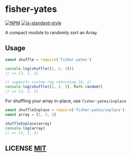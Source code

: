 # fisher-yates
[![NPM](http://img.shields.io/npm/v/fisher-yates.svg)](https://www.npmjs.org/package/fisher-yates)
[![js-standard-style](https://cdn.rawgit.com/feross/standard/master/badge.svg)](https://github.com/feross/standard)

A compact module to randomly sort an Array.


## Usage

``` javascript
const shuffle = require('fisher-yates')

console.log(shuffle([1, 2, 3]))
// => [3, 1, 2]

// supports custom rng returning [0, 1)
console.log(shuffle([1, 2, 3], Math.random))
// => [2, 3, 1]
```

For shuffling your array in-place, use `fisher-yates/inplace`
``` javascript
const shuffleInplace = require('fisher-yates/inplace')
const array = [1, 2, 3]

shuffleInplace(array)
console.log(array)
// => [2, 1, 3]
```

## LICENSE [MIT](LICENSE)
